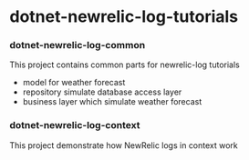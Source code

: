 # dotnet-newrelic-log-tutorials

### dotnet-newrelic-log-common

This project contains common parts for newrelic-log tutorials
- model for weather forecast
- repository simulate database access layer
- business layer which simulate weather forecast

### dotnet-newrelic-log-context

This project demonstrate how NewRelic logs in context work
